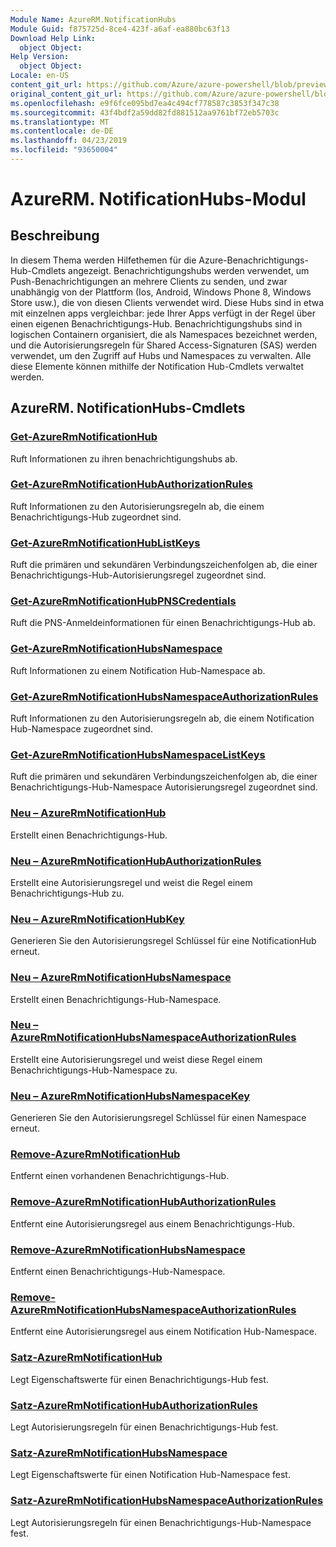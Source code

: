 ```yaml
---
Module Name: AzureRM.NotificationHubs
Module Guid: f875725d-8ce4-423f-a6af-ea880bc63f13
Download Help Link:
  object Object: 
Help Version:
  object Object: 
Locale: en-US
content_git_url: https://github.com/Azure/azure-powershell/blob/preview/src/ResourceManager/NotificationHubs/Commands.NotificationHubs/help/AzureRM.NotificationHubs.md
original_content_git_url: https://github.com/Azure/azure-powershell/blob/preview/src/ResourceManager/NotificationHubs/Commands.NotificationHubs/help/AzureRM.NotificationHubs.md
ms.openlocfilehash: e9f6fce095bd7ea4c494cf778587c3853f347c38
ms.sourcegitcommit: 43f4bdf2a59dd82fd881512aa9761bf72eb5703c
ms.translationtype: MT
ms.contentlocale: de-DE
ms.lasthandoff: 04/23/2019
ms.locfileid: "93650004"
---
```

# AzureRM. NotificationHubs-Modul
## Beschreibung
In diesem Thema werden Hilfethemen für die Azure-Benachrichtigungs-Hub-Cmdlets angezeigt. Benachrichtigungshubs werden verwendet, um Push-Benachrichtigungen an mehrere Clients zu senden, und zwar unabhängig von der Plattform (Ios, Android, Windows Phone 8, Windows Store usw.), die von diesen Clients verwendet wird. Diese Hubs sind in etwa mit einzelnen apps vergleichbar: jede Ihrer Apps verfügt in der Regel über einen eigenen Benachrichtigungs-Hub. Benachrichtigungshubs sind in logischen Containern organisiert, die als Namespaces bezeichnet werden, und die Autorisierungsregeln für Shared Access-Signaturen (SAS) werden verwendet, um den Zugriff auf Hubs und Namespaces zu verwalten. Alle diese Elemente können mithilfe der Notification Hub-Cmdlets verwaltet werden.

## AzureRM. NotificationHubs-Cmdlets
### [Get-AzureRmNotificationHub](Get-AzureRmNotificationHub.md)
Ruft Informationen zu ihren benachrichtigungshubs ab.

### [Get-AzureRmNotificationHubAuthorizationRules](Get-AzureRmNotificationHubAuthorizationRules.md)
Ruft Informationen zu den Autorisierungsregeln ab, die einem Benachrichtigungs-Hub zugeordnet sind.

### [Get-AzureRmNotificationHubListKeys](Get-AzureRmNotificationHubListKeys.md)
Ruft die primären und sekundären Verbindungszeichenfolgen ab, die einer Benachrichtigungs-Hub-Autorisierungsregel zugeordnet sind.

### [Get-AzureRmNotificationHubPNSCredentials](Get-AzureRmNotificationHubPNSCredentials.md)
Ruft die PNS-Anmeldeinformationen für einen Benachrichtigungs-Hub ab.

### [Get-AzureRmNotificationHubsNamespace](Get-AzureRmNotificationHubsNamespace.md)
Ruft Informationen zu einem Notification Hub-Namespace ab.

### [Get-AzureRmNotificationHubsNamespaceAuthorizationRules](Get-AzureRmNotificationHubsNamespaceAuthorizationRules.md)
Ruft Informationen zu den Autorisierungsregeln ab, die einem Notification Hub-Namespace zugeordnet sind.

### [Get-AzureRmNotificationHubsNamespaceListKeys](Get-AzureRmNotificationHubsNamespaceListKeys.md)
Ruft die primären und sekundären Verbindungszeichenfolgen ab, die einer Benachrichtigungs-Hub-Namespace Autorisierungsregel zugeordnet sind.

### [Neu – AzureRmNotificationHub](New-AzureRmNotificationHub.md)
Erstellt einen Benachrichtigungs-Hub.

### [Neu – AzureRmNotificationHubAuthorizationRules](New-AzureRmNotificationHubAuthorizationRules.md)
Erstellt eine Autorisierungsregel und weist die Regel einem Benachrichtigungs-Hub zu.

### [Neu – AzureRmNotificationHubKey](New-AzureRmNotificationHubKey.md)
Generieren Sie den Autorisierungsregel Schlüssel für eine NotificationHub erneut.

### [Neu – AzureRmNotificationHubsNamespace](New-AzureRmNotificationHubsNamespace.md)
Erstellt einen Benachrichtigungs-Hub-Namespace.

### [Neu – AzureRmNotificationHubsNamespaceAuthorizationRules](New-AzureRmNotificationHubsNamespaceAuthorizationRules.md)
Erstellt eine Autorisierungsregel und weist diese Regel einem Benachrichtigungs-Hub-Namespace zu.

### [Neu – AzureRmNotificationHubsNamespaceKey](New-AzureRmNotificationHubsNamespaceKey.md)
Generieren Sie den Autorisierungsregel Schlüssel für einen Namespace erneut.

### [Remove-AzureRmNotificationHub](Remove-AzureRmNotificationHub.md)
Entfernt einen vorhandenen Benachrichtigungs-Hub.

### [Remove-AzureRmNotificationHubAuthorizationRules](Remove-AzureRmNotificationHubAuthorizationRules.md)
Entfernt eine Autorisierungsregel aus einem Benachrichtigungs-Hub.

### [Remove-AzureRmNotificationHubsNamespace](Remove-AzureRmNotificationHubsNamespace.md)
Entfernt einen Benachrichtigungs-Hub-Namespace.

### [Remove-AzureRmNotificationHubsNamespaceAuthorizationRules](Remove-AzureRmNotificationHubsNamespaceAuthorizationRules.md)
Entfernt eine Autorisierungsregel aus einem Notification Hub-Namespace.

### [Satz-AzureRmNotificationHub](Set-AzureRmNotificationHub.md)
Legt Eigenschaftswerte für einen Benachrichtigungs-Hub fest.

### [Satz-AzureRmNotificationHubAuthorizationRules](Set-AzureRmNotificationHubAuthorizationRules.md)
Legt Autorisierungsregeln für einen Benachrichtigungs-Hub fest.

### [Satz-AzureRmNotificationHubsNamespace](Set-AzureRmNotificationHubsNamespace.md)
Legt Eigenschaftswerte für einen Notification Hub-Namespace fest.

### [Satz-AzureRmNotificationHubsNamespaceAuthorizationRules](Set-AzureRmNotificationHubsNamespaceAuthorizationRules.md)
Legt Autorisierungsregeln für einen Benachrichtigungs-Hub-Namespace fest.

